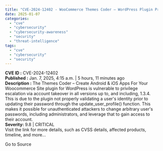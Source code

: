 ```yaml
---
title: "CVE-2024-12402 - WooCommerce Themes Coder – WordPress Plugin Privilege Escalation"
date: 2025-01-07
categories: 
  - "cve"
  - "cybersecurity"
  - "cybersecurity-awareness"
  - "security"
  - "threat-intelligence"
tags: 
  - "cve"
  - "cybersecurity"
  - "security"
---
```


**CVE ID :** CVE-2024-12402  
**Published :** Jan. 7, 2025, 4:15 a.m. | 5 hours, 11 minutes ago  
**Description :** The Themes Coder – Create Android & iOS Apps For Your Woocommerce Site plugin for WordPress is vulnerable to privilege escalation via account takeover in all versions up to, and including, 1.3.4. This is due to the plugin not properly validating a user's identity prior to updating their password through the update\_user\_profile() function. This makes it possible for unauthenticated attackers to change arbitrary user's passwords, including administrators, and leverage that to gain access to their account.  
**Severity:** 9.8 | CRITICAL  
Visit the link for more details, such as CVSS details, affected products, timeline, and more...

Go to Source
